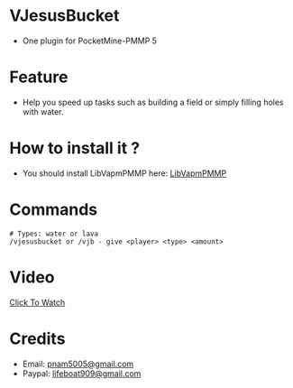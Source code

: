 # VJesusBucket
- One plugin for PocketMine-PMMP 5

# Feature
- Help you speed up tasks such as building a field or simply filling holes with water.

# How to install it ?
- You should install LibVapmPMMP here: [LibVapmPMMP](https://poggit.pmmp.io/ci/VennDev/LibVapmPMMP/LibVapmPMMP)

# Commands
```
# Types: water or lava
/vjesusbucket or /vjb - give <player> <type> <amount>
```

# Video
[Click To Watch](https://github.com/VennDev/VJesusBucket/assets/111500380/f2979e3f-09e9-4470-8d13-2b0e0b60fe9e)

# Credits
- Email: pnam5005@gmail.com
- Paypal: lifeboat909@gmail.com
